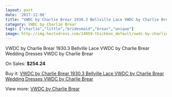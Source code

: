 ```yaml
---
layout: post
date: '2017-12-06'
title: "VWDC by Charlie Brear 1930.3 Bellville Lace VWDC by Charlie Brear Wedding Dresses VWDC by Charlie Brear"
category: VWDC by Charlie Brear
tags: ["charlie","little","bridesmaid","brear","unique"]
image: http://img.hectodress.com/24059-thickbox_default/vwdc-by-charlie-brear-19303-bellville-lace-vwdc-by-charlie-brear-wedding-dresses-vwdc-by-charlie-brear.jpg
---
```

VWDC by Charlie Brear 1930.3 Bellville Lace VWDC by Charlie Brear Wedding Dresses VWDC by Charlie Brear

On Sales: **$254.24**
<a href="https://www.hectodress.com/vwdc-by-charlie-brear/11110-vwdc-by-charlie-brear-19303-bellville-lace-vwdc-by-charlie-brear-wedding-dresses-vwdc-by-charlie-brear.html"><amp-img layout="responsive" width="600" height="600" src="//img.hectodress.com/24059-thickbox_default/vwdc-by-charlie-brear-19303-bellville-lace-vwdc-by-charlie-brear-wedding-dresses-vwdc-by-charlie-brear.jpg" alt="VWDC by Charlie Brear 1930.3 Bellville Lace VWDC by Charlie Brear Wedding Dresses VWDC by Charlie Brear 0" /></a>
<a href="https://www.hectodress.com/vwdc-by-charlie-brear/11110-vwdc-by-charlie-brear-19303-bellville-lace-vwdc-by-charlie-brear-wedding-dresses-vwdc-by-charlie-brear.html"><amp-img layout="responsive" width="600" height="600" src="//img.hectodress.com/24062-thickbox_default/vwdc-by-charlie-brear-19303-bellville-lace-vwdc-by-charlie-brear-wedding-dresses-vwdc-by-charlie-brear.jpg" alt="VWDC by Charlie Brear 1930.3 Bellville Lace VWDC by Charlie Brear Wedding Dresses VWDC by Charlie Brear 1" /></a>
<a href="https://www.hectodress.com/vwdc-by-charlie-brear/11110-vwdc-by-charlie-brear-19303-bellville-lace-vwdc-by-charlie-brear-wedding-dresses-vwdc-by-charlie-brear.html"><amp-img layout="responsive" width="600" height="600" src="//img.hectodress.com/24061-thickbox_default/vwdc-by-charlie-brear-19303-bellville-lace-vwdc-by-charlie-brear-wedding-dresses-vwdc-by-charlie-brear.jpg" alt="VWDC by Charlie Brear 1930.3 Bellville Lace VWDC by Charlie Brear Wedding Dresses VWDC by Charlie Brear 2" /></a>
<a href="https://www.hectodress.com/vwdc-by-charlie-brear/11110-vwdc-by-charlie-brear-19303-bellville-lace-vwdc-by-charlie-brear-wedding-dresses-vwdc-by-charlie-brear.html"><amp-img layout="responsive" width="600" height="600" src="//img.hectodress.com/24060-thickbox_default/vwdc-by-charlie-brear-19303-bellville-lace-vwdc-by-charlie-brear-wedding-dresses-vwdc-by-charlie-brear.jpg" alt="VWDC by Charlie Brear 1930.3 Bellville Lace VWDC by Charlie Brear Wedding Dresses VWDC by Charlie Brear 3" /></a>

Buy it: [VWDC by Charlie Brear 1930.3 Bellville Lace VWDC by Charlie Brear Wedding Dresses VWDC by Charlie Brear](https://www.hectodress.com/vwdc-by-charlie-brear/11110-vwdc-by-charlie-brear-19303-bellville-lace-vwdc-by-charlie-brear-wedding-dresses-vwdc-by-charlie-brear.html "VWDC by Charlie Brear 1930.3 Bellville Lace VWDC by Charlie Brear Wedding Dresses VWDC by Charlie Brear")

View more: [VWDC by Charlie Brear](https://www.hectodress.com/176-vwdc-by-charlie-brear "VWDC by Charlie Brear")